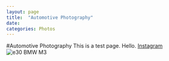 ```yaml
---
layout: page
title:  "Automotive Photography"
date:   
categories: Photos
---
```

#Automotive Photography
This is a test page. Hello.
[Instagram](https://instagram.com/feinfotos)
<img src="e30M3.jpg"
     alt="e30 BMW M3"
     style="float: left; margin-right: 10px;" />
